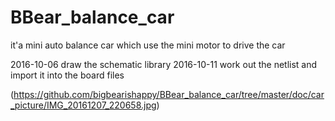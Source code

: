 # BBear_balance_car
it'a mini auto balance car which use the mini motor to drive the car

2016-10-06
draw the schematic library
2016-10-11
work out the netlist and import it into the board files

(https://github.com/bigbearishappy/BBear_balance_car/tree/master/doc/car_picture/IMG_20161207_220658.jpg)
